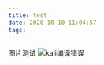 ```yaml
---
title: test
date: 2020-10-10 11:04:57
tags:
---
```

图片测试
![kali编译错误](/img/ubuntu18-04内核添加系统调用/kali编译错误.jpg)